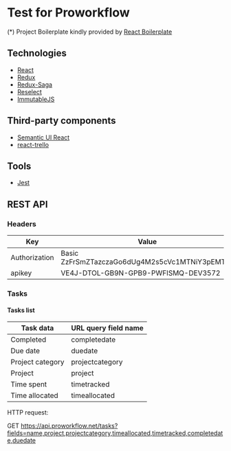# Test for Proworkflow

(*) Project Boilerplate kindly provided by [React Boilerplate](https://github.com/react-boilerplate/react-boilerplate)

## Technologies
+ [React](https://reactjs.org/)
+ [Redux](https://redux.js.org/)
+ [Redux-Saga](https://redux-saga.js.org/)
+ [Reselect](https://github.com/reduxjs/reselect)
+ [ImmutableJS](https://facebook.github.io/immutable-js/)

## Third-party components
+ [Semantic UI React](https://react.semantic-ui.com)
+ [react-trello](https://github.com/rcdexta/react-trello)

## Tools
+ [Jest](https://facebook.github.io/jest/en/)

## REST API
### Headers
| Key | Value |
|---|---|
| Authorization | Basic ZzFrSmZTazczaGo6dUg4M2s5cVc1MTNiY3pEMTg= |
| apikey | VE4J-DTOL-GB9N-GPB9-PWFISMQ-DEV3572 |


### Tasks
#### Tasks list
| Task data | URL query field name |
|---|---|
| Completed | completedate |
| Due date | duedate |
| Project category | projectcategory |
| Project | project | project |
| Time spent | timetracked |
| Time allocated | timeallocated |

HTTP request:

GET https://api.proworkflow.net/tasks?fields=name,project,projectcategory,timeallocated,timetracked,completedate,duedate
